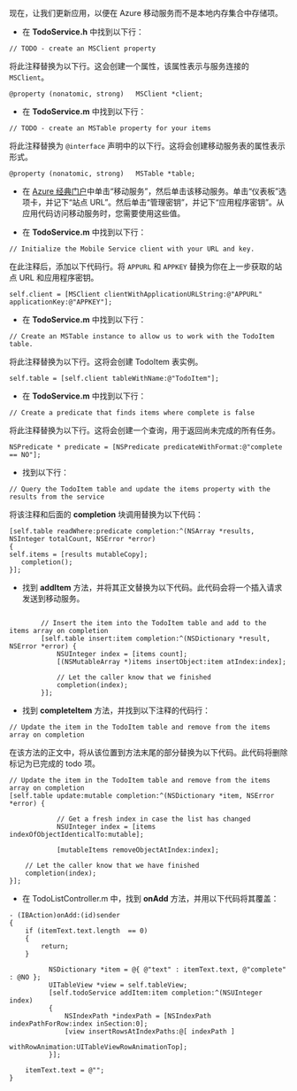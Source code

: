 
现在，让我们更新应用，以便在 Azure 移动服务而不是本地内存集合中存储项。

* 在 **TodoService.h** 中找到以下行：

```
// TODO - create an MSClient property
```

将此注释替换为以下行。这会创建一个属性，该属性表示与服务连接的 `MSClient`。

```
@property (nonatomic, strong)   MSClient *client;
```


* 在 **TodoService.m** 中找到以下行：

```
// TODO - create an MSTable property for your items
```

将此注释替换为 `@interface` 声明中的以下行。这将会创建移动服务表的属性表示形式。

```
@property (nonatomic, strong)   MSTable *table;
```


* 在 [Azure 经典门户](https://manage.windowsazure.cn/)中单击“移动服务”，然后单击该移动服务。单击“仪表板”选项卡，并记下“站点 URL”。然后单击“管理密钥”，并记下“应用程序密钥”。从应用代码访问移动服务时，您需要使用这些值。


* 在 **TodoService.m** 中找到以下行：

```
// Initialize the Mobile Service client with your URL and key.
```

在此注释后，添加以下代码行。将 `APPURL` 和 `APPKEY` 替换为你在上一步获取的站点 URL 和应用程序密钥。

```
self.client = [MSClient clientWithApplicationURLString:@"APPURL" applicationKey:@"APPKEY"];
```


* 在 **TodoService.m** 中找到以下行：

```
// Create an MSTable instance to allow us to work with the TodoItem table.
```

将此注释替换为以下行。这将会创建 TodoItem 表实例。

```
self.table = [self.client tableWithName:@"TodoItem"];
```


* 在 **TodoService.m** 中找到以下行：

```
// Create a predicate that finds items where complete is false
```

将此注释替换为以下行。这将会创建一个查询，用于返回尚未完成的所有任务。

```
NSPredicate * predicate = [NSPredicate predicateWithFormat:@"complete == NO"];
```


* 找到以下行：

```
// Query the TodoItem table and update the items property with the results from the service
```

将该注释和后面的 **completion** 块调用替换为以下代码：

```
[self.table readWhere:predicate completion:^(NSArray *results, NSInteger totalCount, NSError *error)
{
self.items = [results mutableCopy];
   completion();
}];
```


* 找到 **addItem** 方法，并将其正文替换为以下代码。此代码会将一个插入请求发送到移动服务。

```

        // Insert the item into the TodoItem table and add to the items array on completion
        [self.table insert:item completion:^(NSDictionary *result, NSError *error) {
            NSUInteger index = [items count];
            [(NSMutableArray *)items insertObject:item atIndex:index];

            // Let the caller know that we finished
            completion(index);
        }];
```


* 找到 **completeItem** 方法，并找到以下注释的代码行：

```
// Update the item in the TodoItem table and remove from the items array on completion
```

在该方法的正文中，将从该位置到方法末尾的部分替换为以下代码。此代码将删除标记为已完成的 todo 项。

```
// Update the item in the TodoItem table and remove from the items array on completion
[self.table update:mutable completion:^(NSDictionary *item, NSError *error) {

            // Get a fresh index in case the list has changed
            NSUInteger index = [items indexOfObjectIdenticalTo:mutable];

            [mutableItems removeObjectAtIndex:index];

    // Let the caller know that we have finished
    completion(index);
}];
```


* 在 TodoListController.m 中，找到 **onAdd** 方法，并用以下代码将其覆盖：

```
- (IBAction)onAdd:(id)sender
{
    if (itemText.text.length  == 0)
    {
        return;
    }

          NSDictionary *item = @{ @"text" : itemText.text, @"complete" : @NO };
          UITableView *view = self.tableView;
          [self.todoService addItem:item completion:^(NSUInteger index)
          {
              NSIndexPath *indexPath = [NSIndexPath indexPathForRow:index inSection:0];
              [view insertRowsAtIndexPaths:@[ indexPath ]
                          withRowAnimation:UITableViewRowAnimationTop];
          }];

    itemText.text = @"";
}
```

<!---HONumber=Mooncake_0118_2016-->